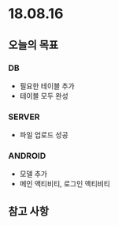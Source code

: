 # 18.08.16

## 오늘의 목표

### DB

* 필요한 테이블 추가
* 테이블 모두 완성 

### SERVER

* 파일 업로드 성공 

### ANDROID

* 모델 추가
* 메인 액티비티, 로그인 액티비티 

## 참고 사항



